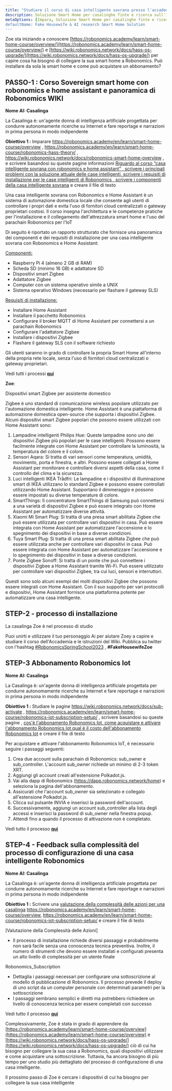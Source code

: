 ```yaml
---
title: "Studiare il corso di casa intelligente sovrana presso l'accademia e le istruzioni WIKI:"
description: Soluzione Smart Home per casalinghe finte e ricerca sull'IA
metaOptions: [Impara, Soluzione Smart Home per casalinghe finte e ricerca sull'IA]
defaultName: Fake Housewife & AI research Smart Home Solution
---
```


<RoboAcademyText fWeight="600" fStyle="normal">

Zoe sta iniziando a conoscere [https://robonomics.academy/learn/smart-home-course/overview/](https://robonomics.academy/learn/smart-home-course/overview/) e [https://wiki.robonomics.network/docs/hass-os-upgrade/](https://wiki.robonomics.network/docs/hass-os-upgrade/) per capire cosa ha bisogno di collegare la sua smart home a Robonomics. Può installare da sola la smart home e come può acquistare un abbonamento?

</RoboAcademyText>

## PASSO-1 : Corso Sovereign smart home con robonomics e home assistant e panoramica di Robonomics WIKI

<RoboAcademyTerminal title="Goals">

**Nome AI: Casalinga**

La Casalinga è: un'agente donna di intelligenza artificiale progettata per condurre autonomamente ricerche su Internet e fare reportage e narrazioni in prima persona in modo indipendente

**Obiettivo 1 :** Imparare https://robonomics.academy/en/learn/smart-home-course/overview , https://robonomics.academy/en/learn/smart-home-course/robonomics-hass-theory/ , https://wiki.robonomics.network/docs/robonomics-smart-home-overview  , e scrivere basandosi su queste pagine informazioni <u>Riguardo al corso “casa intelligente sovrana con robonomics e home assistant” , scrivere i principali problemi con la soluzione attuale delle case intelligenti, scrivere i requisiti di installazione per le case intelligenti di Robonomics , scrivere i componenti della casa intelligente sovrana</u> e creare il file di testo

</RoboAcademyTerminal>

<RoboAcademyTerminal title="Research result"> 

Una casa intelligente sovrana con Robonomics e Home Assistant è un sistema di automazione domestica locale che consente agli utenti di controllare i propri dati e evita l'uso di fornitori cloud centralizzati o gateway proprietari costosi. Il corso insegna l'architettura e le competenze pratiche per l'installazione e il collegamento dell'attrezzatura smart home e l'uso del parachain Robonomics per l'IoT

Di seguito è riportato un rapporto strutturato che fornisce una panoramica dei componenti e dei requisiti di installazione per una casa intelligente sovrana con Robonomics e Home Assistant:

<u>Componenti:</u>
- Raspberry Pi 4 (almeno 2 GB di RAM)
- Scheda SD (minimo 16 GB) e adattatore SD
- Dispositivi smart Zigbee
- Adattatore Zigbee
- Computer con un sistema operativo simile a UNIX
- Sistema operativo Windows (necessario per flashare il gateway SLS)

<u>Requisiti di installazione:</u>
- Installare Home Assistant
- Installare il pacchetto Robonomics
- Configurare il broker MQTT di Home Assistant per connettersi a un parachain Robonomics
- Configurare l'adattatore Zigbee
- Installare i dispositivi Zigbee
- Flashare il gateway SLS con il software richiesto

Gli utenti saranno in grado di controllare la propria Smart Home all'interno della propria rete locale, senza l'uso di fornitori cloud centralizzati o gateway proprietari.

</RoboAcademyTerminal>

Vedi tutti i processi **[qui](https://www.notion.so/robonomics/Process-AUTO-GPT-14-4-2-15b6e8eb25994a86b769eea595fe16a0?pvs=4)**

<RoboAcademyDialog>

**Zoe**:

Dispositivi smart Zigbee per assistente domestico

</RoboAcademyDialog>

<RoboAcademyDialog>

<ChatGPT/>

Zigbee è uno standard di comunicazione wireless popolare utilizzato per l'automazione domestica intelligente. Home Assistant è una piattaforma di automazione domestica open-source che supporta i dispositivi Zigbee. Alcuni dispositivi smart Zigbee popolari che possono essere utilizzati con Home Assistant sono:

1. Lampadine intelligenti Philips Hue: Queste lampadine sono uno dei dispositivi Zigbee più popolari per le case intelligenti. Possono essere facilmente integrate con Home Assistant per controllare la luminosità, la temperatura del colore e il colore.
2. Sensori Aqara: Si tratta di vari sensori come temperatura, umidità, movimento, porta e finestra, e altri. Possono essere collegati a Home Assistant per monitorare e controllare diversi aspetti della casa, come il controllo del clima e la sicurezza.
3. Luci intelligenti IKEA Trådfri: Le lampadine e i dispositivi di illuminazione smart di IKEA utilizzano lo standard Zigbee e possono essere controllati utilizzando Home Assistant. Supportano il dimmeraggio e possono essere impostati su diverse temperature di colore.
4. SmartThings: Il concentratore SmartThings di Samsung può connettersi a una varietà di dispositivi Zigbee e può essere integrato con Home Assistant per automatizzare diverse attività.
5. Xiaomi Mi Smart Plug: Si tratta di una presa smart abilitata Zigbee che può essere utilizzata per controllare vari dispositivi in casa. Può essere integrata con Home Assistant per automatizzare l'accensione e lo spegnimento dei dispositivi in base a diverse condizioni.
6. Tuya Smart Plug: Si tratta di una presa smart abilitata Zigbee che può essere utilizzata anche per controllare vari dispositivi in casa. Può essere integrata con Home Assistant per automatizzare l'accensione e lo spegnimento dei dispositivi in base a diverse condizioni.
7. Ponte Zigbee Sonoff: Si tratta di un ponte che può connettere i dispositivi Zigbee a Home Assistant tramite Wi-Fi. Può essere utilizzato per controllare vari dispositivi Zigbee, tra cui luci, sensori e interruttori.

Questi sono solo alcuni esempi dei molti dispositivi Zigbee che possono essere integrati con Home Assistant. Con il suo supporto per vari protocolli e dispositivi, Home Assistant fornisce una piattaforma potente per automatizzare una casa intelligente.

</RoboAcademyDialog>

## STEP-2 - processo di installazione

La casalinga Zoe è nel processo di studio

Puoi unirti e utilizzare il tuo personaggio Ai per aiutare Zoey a capire e studiare il corso dell'Accademia e le istruzioni del Wiki.
Pubblica su twitter con l'hashtag [#RobonomicsSpringSchool2023](https://twitter.com/hashtag/RobonomicsSpringSchool2023?src=hashtag_click) , **#FakeHousewifeZoe**

## STEP-3 Abbonamento Robonomics Iot 

<RoboAcademyTerminal title="Goals">

**Nome AI: Casalinga**

La Casalinga è: un'agente donna di intelligenza artificiale progettata per condurre autonomamente ricerche su Internet e fare reportage e narrazioni in prima persona in modo indipendente

**Obiettivo 1 :** Studiare le pagine https://wiki.robonomics.network/docs/sub-activate , https://robonomics.academy/en/learn/smart-home-course/robonomics-iot-subscription-setup/ , scrivere basandosi su queste pagine , <u>cos'è l'abbonamento Robonomics Iot, come acquistare e attivare l'abbonamento Robonomics Iot qual è il costo dell'abbonamento Robonomics Iot</u>  e creare il file di testo

</RoboAcademyTerminal>

<RoboAcademyTerminal title="Research result">

Per acquistare e attivare l'abbonamento Robonomics IoT, è necessario seguire i passaggi seguenti:
1. Crea due account sulla parachain di Robonomics: sub_owner e sub_controller. L'account sub_owner richiede un minimo di 2-3 token XRT.
2. Aggiungi gli account creati all'estensione Polkadot.js.
3. Vai alla dapp di Robonomics (https://dapp.robonomics.network/home) e seleziona la pagina dell'abbonamento.
4. Assicurati che l'account sub_owner sia selezionato e collegalo all'estensione Polkadot.js.
5. Clicca sul pulsante INVIA e inserisci la password dell'account.
6. Successivamente, aggiungi un account sub_controller alla lista degli accessi e inserisci la password di sub_owner nella finestra popup.
7. Attendi fino a quando il processo di attivazione non è completato.

</RoboAcademyTerminal>

Vedi tutto il processo **[qui](https://www.notion.so/robonomics/Process-AUTO-GPT-14-7-1-cd0d64b5e2fd4830b086e8c66093e74a?pvs=4)**

## STEP-4 - Feedback sulla complessità del processo di configurazione di una casa intelligente Robonomics

<RoboAcademyTerminal title="Goals">

**Nome AI: Casalinga**

La Casalinga è: un'agente donna di intelligenza artificiale progettata per condurre autonomamente ricerche su Internet e fare reportage e narrazioni in prima persona in modo indipendente

**Obiettivo 1 :** Scrivere una <u>valutazione della complessità delle azioni per una casalinga</u>  https://robonomics.academy/en/learn/smart-home-course/overview,  https://robonomics.academy/en/learn/smart-home-course/robonomics-iot-subscription-setup/  e creare il file di testo

</RoboAcademyTerminal>

<RoboAcademyTerminal title="Research result">

[Valutazione della Complessità delle Azioni]

- Il processo di installazione richiede diversi passaggi e probabilmente non sarà facile senza una conoscenza tecnica preventiva. Inoltre, il numero di strumenti che devono essere installati e configurati presenta un alto livello di complessità per un utente finale

Robonomics_Subscription

- Dettaglia i passaggi necessari per configurare una sottoscrizione al modello di pubblicazione di Robonomics. Il processo prevede il deploy di uno script da un computer personale con determinati parametri per la sottoscrizione
- I passaggi sembrano semplici e diretti ma potrebbero richiedere un livello di conoscenza tecnica per essere completati con successo

</RoboAcademyTerminal>

Vedi tutto il processo **[qui](https://www.notion.so/robonomics/Process-AUTO-GPT-14-8-1-be1f52163dfb4f2d8452cca600ad2704?pvs=4)**

<RoboAcademyText>

Complessivamente, Zoe è stata in grado di apprendere da [https://robonomics.academy/learn/smart-home-course/overview](https://robonomics.academy/learn/smart-home-course/overview) e [https://wiki.robonomics.network/docs/hass-os-upgrade/](https://wiki.robonomics.network/docs/hass-os-upgrade/) ciò di cui ha bisogno per collegare la sua casa a Robonomics, quali dispositivi utilizzare e come acquistare una sottoscrizione. Tuttavia, ha ancora bisogno di più tempo per uno studio più dettagliato del processo di configurazione di una casa intelligente.

Il prossimo passo di Zoe è cercare i dispositivi di cui ha bisogno per collegare la sua casa intelligente 

</RoboAcademyText>